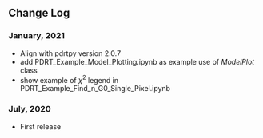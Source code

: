 ## Change Log
### January, 2021

- Align with pdrtpy version 2.0.7
- add PDRT_Example_Model_Plotting.ipynb as example use of *ModelPlot* class
- show example of $\chi^2$ legend in PDRT_Example_Find_n_G0_Single_Pixel.ipynb

### July, 2020
- First release